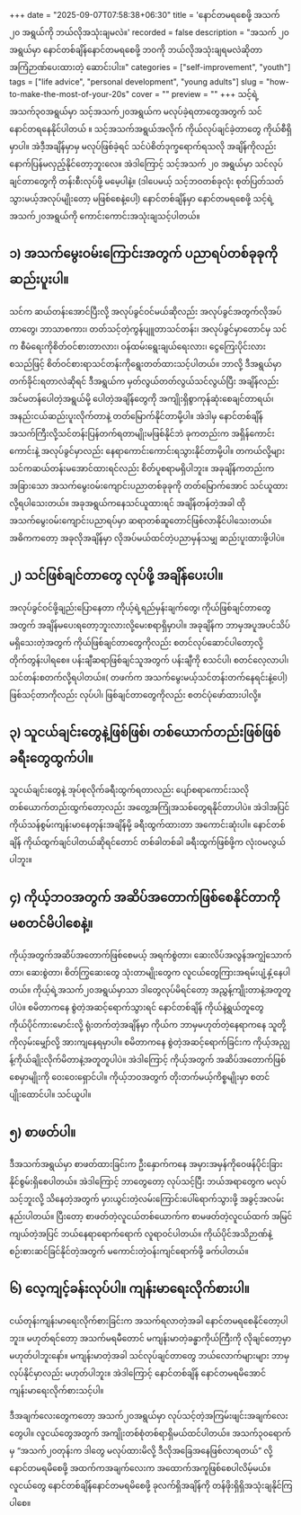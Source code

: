 +++
date = "2025-09-07T07:58:38+06:30"
title = 'နောင်တမရစေဖို့ အသက် ၂၀ အရွယ်ကို ဘယ်လိုအသုံးချမလဲ။'
recorded = false
description = "အသက် ၂၀ အရွယ်မှာ နောင်တစ်ချိန်နောင်တမရစေဖို့ ဘဝကို ဘယ်လိုအသုံးချရမလဲဆိုတာအကြံဉာဏ်ပေးထားတဲ့ ဆောင်းပါး။"
categories = ["self-improvement", "youth"]
tags = ["life advice", "personal development", "young adults"]
slug = "how-to-make-the-most-of-your-20s"
cover = ""
preview = ""
+++
သင့်ရဲ့အသက်၃၀အရွယ်မှာ သင့်အသက်၂၀အရွယ်က မလုပ်ခဲ့ရတာတွေအတွက် သင်နောင်တရနေနိုင်ပါတယ် ။ သင့်အသက်အရွယ်အလိုက် ကိုယ်လုပ်ချင်ခဲ့တာတွေ ကိုယ်စီရှိမှာပါ။ အဲဒီ့အချိန်မှာမှ မလုပ်ဖြစ်ခဲ့ရင် သင်ပဲစိတ်ဒုက္ခရောက်ရသလို အချိန်ကိုလည်း နောက်ပြန်မလှည့်နိုင်တော့ဘူးလေ။ အဲဒါကြောင့် သင့်အသက် ၂၀ အရွယ်မှာ သင်လုပ်ချင်တာတွေကို တန်းစီးလုပ်ဖို့ မမေ့ပါနဲ့။ (ဒါပေမယ့် သင့်ဘဝတစ်ခုလုံး စုတ်ပြတ်သတ်သွားမယ့်အလုပ်မျိုးတော့ မဖြစ်စေနဲ့ပေါ့) နောင်တစ်ချိန်မှာ နောင်တမရစေဖို့ သင့်ရဲ့အသက်၂၀အရွယ်ကို ကောင်းကောင်းအသုံးချသင့်ပါတယ်။

## ၁) အသက်မွေးဝမ်းကြောင်းအတွက် ပညာရပ်တစ်ခုခုကို ဆည်းပူးပါ။
သင်က ဆယ်တန်းအောင်ပြီးလို့ အလုပ်ခွင်ဝင်မယ်ဆိုလည်း အလုပ်ခွင်အတွက်လိုအပ်တာတွေ၊ ဘာသာစကား၊ တတ်သင့်တဲ့ကွန်ပျူတာသင်တန်း၊ အလုပ်ခွင်မှာတောင်မှ သင်က စီမံရေးကိုစိတ်ဝင်စားတာလား၊ ဝန်ထမ်းရွေးချယ်ရေးလား၊ ငွေကြေးပိုင်းလား စသည်ဖြင့် စိတ်ဝင်စားရာသင်တန်းကိုရွေးတတ်ထားသင့်ပါတယ်။ ဘာလို့ ဒီအရွယ်မှာ တက်ခိုင်းရတာလဲဆိုရင် ဒီအရွယ်က မှတ်လွယ်တတ်လွယ်သင်လွယ်ပြီး အချိန်လည်း အင်မတန်ပေါတဲ့အရွယ်မို့ ပေါတဲ့အချိန်တွေကို အကျိုးရှိစွာကုန်ဆုံးစေချင်တာရယ်၊ အနည်းငယ်ဆည်းပူးလိုက်တာနဲ့ တတ်မြောက်နိုင်တာမို့ပါ။ အဲဒါမှ နောင်တစ်ချိန် အသက်ကြီးလို့သင်တန်းပြန်တက်ရတာမျိုးမဖြစ်နိုင်ဘဲ ခုကတည်းက အရှိန်ကောင်းကောင်းနဲ့ အလုပ်ခွင်မှာလည်း နေရာကောင်းကောင်းရသွားနိုင်တာမို့ပါ။ တကယ်လို့များ သင်ကဆယ်တန်းမအောင်ထားရင်လည်း စိတ်ပူစရာမရှိပါဘူး။ အခုချိန်ကတည်းက အခြားသော အသက်မွေးဝမ်းကျောင်းပညာတစ်ခုခုကို တတ်မြောက်အောင် သင်ယူထားလို့ရပါသေးတယ်။ အခုအရွယ်ကနေသင်ယူထားရင် အချိန်တန်တဲ့အခါ ထိုအသက်မွေးဝမ်းကျောင်းပညာရပ်မှာ ဆရာတစ်ဆူတောင်ဖြစ်လာနိုင်ပါသေးတယ်။ အဓိကကတော့ အခုလိုအချိန်မှာ လိုအပ်မယ်ထင်တဲ့ပညာမှန်သမျှ ဆည်းပူးထားဖို့ပါပဲ။

## ၂) သင်ဖြစ်ချင်တာတွေ လုပ်ဖို့ အချိန်ပေးပါ။
အလုပ်ခွင်ဝင်ဖို့ချည်းပြောနေတာ ကိုယ့်ရဲ့ရည်မှန်းချက်တွေ၊ ကိုယ်ဖြစ်ချင်တာတွေအတွက် အချိန်မပေးရတော့ဘူးလားလို့မေးစရာရှိမှာပါ။ အခုချိန်က ဘာမှအပူအပင်သိပ်မရှိသေးတဲ့အတွက် ကိုယ်ဖြစ်ချင်တာတွေကိုလည်း စတင်လုပ်ဆောင်ပါတော့လို့ တိုက်တွန်းပါရစေ။ ပန်းချီဆရာဖြစ်ချင်သူအတွက် ပန်းချီကို စသင်ပါ၊ စတင်လေ့လာပါ၊ သင်တန်းစတက်လို့ရပါတယ်။( တဖက်က အသက်မွေးမယ့်သင်တန်းတက်နေရင်းနဲ့ပေါ့) ဖြစ်သင့်တာကိုလည်း လုပ်ပါ၊ ဖြစ်ချင်တာတွေကိုလည်း စတင်ပုံဖော်ထားပါလို့။

## ၃) သူငယ်ချင်းတွေနဲ့ဖြစ်ဖြစ်၊ တစ်ယောက်တည်းဖြစ်ဖြစ် ခရီးတွေထွက်ပါ။
သူငယ်ချင်းတွေနဲ့ အုပ်စုလိုက်ခရီးထွက်ရတာလည်း ပျော်စရာကောင်းသလို တစ်ယောက်တည်းထွက်တော့လည်း အတွေ့အကြုံအသစ်တွေရနိုင်တာပါပဲ။ အဲဒါအပြင် ကိုယ်သန်စွမ်းကျန်းမာနေတုန်းအချိန်မို့ ခရီးထွက်ထားတာ အကောင်းဆုံးပါ။ နောင်တစ်ချိန် ကိုယ်ထွက်ချင်ပါတယ်ဆိုရင်တောင် တစ်ခါတစ်ခါ ခရီးထွက်ဖြစ်ဖို့က လုံးဝမလွယ်ပါဘူး။

## ၄) ကိုယ့်ဘဝအတွက် အဆိပ်အတောက်ဖြစ်စေနိုင်တာကို မစတင်မိပါစေနဲ့။
ကိုယ့်အတွက်အဆိပ်အတောက်ဖြစ်စေမယ့် အရက်စွဲတာ၊ ဆေးလိပ်အလွန်အကျွံသောက်တာ၊ ဆေးစွဲတာ၊ စိတ်ကြွဆေးတွေ သုံးတာမျိုးတွေက လူငယ်တွေကြားအရမ်းပျံ့နှံ့နေပါတယ်။ ကိုယ့်ရဲ့အသက်၂၀အရွယ်မှာသာ ဒါတွေလုပ်မိရင်တော့ အညွှန့်ကျိုးတာနဲ့အတူတူပါပဲ။ စမိတာကနေ စွဲတဲ့အဆင့်ရောက်သွားရင် နောင်တစ်ချိန် ကိုယ်နဲ့ရွယ်တူတွေ ကိုယ်ပိုင်ကားမောင်းလို့ ရုံးတက်တဲ့အချိန်မှာ ကိုယ်က ဘာမှမဟုတ်တဲ့နေရာကနေ သူတို့ကိုလှမ်းမျှော်လို့ အားကျနေရမှာပါ။ စမိတာကနေ စွဲတဲ့အဆင့်ရောက်ခြင်းက ကိုယ့်အညျွန့်ကိုယ်ချိုးလိုက်မိတာနဲ့အတူတူပါပဲ။ အဲဒါကြောင့် ကိုယ့်အတွက် အဆိပ်အတောက်ဖြစ်စေမှာမျိုးကို ဝေးဝေးရှောင်ပါ။ ကိုယ့်ဘဝအတွက် တိုးတက်မယ့်ကိစ္စမျိုးမှာ စတင်ပျိုးထောင်ပါ။ သင်ယူပါ။

## ၅) စာဖတ်ပါ။
ဒီအသက်အရွယ်မှာ စာဖတ်ထားခြင်းက ဦးနှောက်ကနေ အမှားအမှန်ကိုဝေဖန်ပိုင်းခြားနိုင်စွမ်းရှိစေပါတယ်။ အဲဒါကြောင့် ဘာတွေတော့ လုပ်သင့်ပြီး ဘယ်အရာတွေက မလုပ်သင့်ဘူးလို့ သိနေတဲ့အတွက် မှားယွင်းတဲ့လမ်းကြောင်းပေါ်ရောက်သွားဖို့ အခွင့်အလမ်းနည်းပါတယ်။ ပြီးတော့ စာဖတ်တဲ့လူငယ်တစ်ယောက်က စာမဖတ်တဲ့လူငယ်ထက် အမြင်ကျယ်တဲ့အပြင် ဘယ်နေရာရောက်ရောက် လူရာဝင်ပါတယ်။ ကိုယ်ပိုင်အသိဉာဏ်နဲ့စဉ်းစားဆင်ခြင်နိုင်တဲ့အတွက် မကောင်းတဲ့ဝန်းကျင်ရောက်ဖို့ ခက်ပါတယ်။

## ၆) လေ့ကျင့်ခန်းလုပ်ပါ။ ကျန်းမာရေးလိုက်စားပါ။
ငယ်တုန်းကျန်းမာရေးလိုက်စားခြင်းက အသက်ရလာတဲ့အခါ နောင်တမရစေနိုင်တော့ပါဘူး။ မဟုတ်ရင်တော့ အသက်မရမီတောင် မကျန်းမာတဲ့ခန္ဓာကိုယ်ကြီးကို လိုချင်တော့မှာမဟုတ်ပါဘူးနော်။ မကျန်းမာတဲ့အခါ သင်လုပ်ချင်တာတွေ ဘယ်လောက်များများ ဘာမှလုပ်နိုင်မှာလည်း မဟုတ်ပါဘူး။ အဲဒါကြောင့် နောင်တစ်ချိန် နောင်တမရမိအောင် ကျန်းမာရေးလိုက်စားသင့်ပါ။

ဒီအချက်လေးတွေကတော့ အသက်၂၀အရွယ်မှာ လုပ်သင့်တဲ့အကြမ်းဖျင်းအချက်လေးတွေပါ။ လူငယ်တွေအတွက် အကျိုးတစ်စုံတစ်ရာရှိမယ်ထင်ပါတယ်။ အသက်၃၀ရောက်မှ “အသက်၂၀တုန်းက ဒါတွေ မလုပ်ထားမိလို့ ဒီလိုအခြေအနေဖြစ်လာရတယ်” လို့ နောင်တမရမိစေဖို့ အထက်ကအချက်လေးက အထောက်အကူဖြစ်စေပါလိမ့်မယ်။
လူငယ်တွေ နောင်တစ်ချိန်နောင်တမရမိစေဖို့ ခုလက်ရှိအချိန်ကို တန်ဖိုးရှိရှိအသုံးချနိုင်ကြပါစေ။